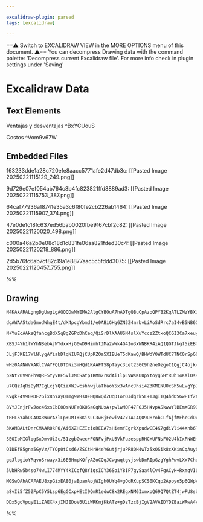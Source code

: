 ```yaml
---

excalidraw-plugin: parsed
tags: [excalidraw]

---
```

==⚠  Switch to EXCALIDRAW VIEW in the MORE OPTIONS menu of this document. ⚠== You can decompress Drawing data with the command palette: 'Decompress current Excalidraw file'. For more info check in plugin settings under 'Saving'


# Excalidraw Data
## Text Elements
Ventajas y desventajas  ^BxYCUouS

Costos ^Vom9v67W

## Embedded Files
163233dde1a28c720efe8aacc5771afe2d47db3c: [[Pasted Image 20250221115129_249.png]]

9d729e07ef054ab764c8b4fc823821ffd8889ad3: [[Pasted Image 20250221115753_387.png]]

64caf77936a18741e35a3c6f80fe2cb226ab1464: [[Pasted Image 20250221115907_374.png]]

47e0de1c18fc637ed56bab0020fbe9167cbf2c82: [[Pasted Image 20250221120020_498.png]]

c000a46a2b0e08c18d1c831fe06aa821fded30c4: [[Pasted Image 20250221120218_886.png]]

2d5b76fc6ab7cf82c19a1e8877aac5c5fddd3075: [[Pasted Image 20250221120457_755.png]]

%%
## Drawing
```compressed-json
N4KAkARALgngDgUwgLgAQQQDwMYEMA2AlgCYBOuA7hADTgQBuCpAzoQPYB2KqATLZMzYBXUtiRoIACyhQ4zZAHoFAc0JRJQgEYA6bGwC2CgF7N6hbEcK4OCtptbErHALRY8RMpWdx8Q1TdIEfARcZgRmBShcZQUebQA2bR4aOiCEfQQOKGZuAG1wMFAwYogSbggAKwoAfU18fABxAEZlADkATQApTQB1NiaARQBWeP0elOLIWERywn1opH4SzG4A

dgAWAA5tdaGmodWhgE4t/dX4pcgYbmd1/e0ABiGHgGZN3Z4mrbvLiAoSdRrc7aI4vB5NB6QkabB6bI6/SQIQjKaTcdZHB4gz7rN5DIZveIQ9a/azKYLcB6/ZhQUhsADWCAAwmx8GxSOUadZmHBcIEshMSppcNg6cpaUIOMRmaz2RJORxubzMlABZAAGaEeoAZVg5Ikgg8qog1NpDJ6AMk3D4BQENPpCB1MD16ANZV+4pRHHCOTQTV+bB52DU119k

N+YuEcAAksQfahcgBdX5q8gZGPcDhCeq/QiSrDlXAAUSN4slXuYccz2ZtxoQCGI3Ca7xeuyOR3iL1+jBY7C4vp48Jr3dYnFanDEjZ4B0+LyO+xzzAAImkoPXuGqCGFfpphJLC8EMllK1n8L8hHBiLhVw3fRtwSN4qsvk1rZMIEQOHSMyffqyRWu0A3fAtxrakryEOMIEQSVc2UI0NWCdMJCaDseBeF5iGIBAmlwHhNmwVYeAeBA1QQTZcGFbADif

XBSJ4Yh1lWYhNBebAjWYdxxHjG0wD9HimhtJMa2wWk4G4Io3xWNBKR4iAQ1QGTJkgf5iEBfsBwSc4tMfHTCMuSBEWRVE0FWUz9IgDhwPIfBzVUy1+02V830sqARAIAAJJEURVEzTJtABfAp/KWCTIDKCQACFMHaRkAFVhC1I1pi46AsBVX4pNQCEeDieITinXZpyOJyrhuD4EieI5NkOLZHM2X4VLU3gXiGbRjiqnK2xhdZ4k2eqa0M7yrSGEkOD

JLjFJKE17WlNlygAYiabDlqNIURQjCUpRZOa5XIBUeT5dKawQ/BHWdY0WTdUC7TNC0rSpG6HV1FLXQbd1hE9b1G39QNg0bMMaw26NYzyIS3xTXA0xvVAq1PGtcywzKIFwAAxEtd2Ictj2rN8wgA1A8rwppip4VYuyYEc+1QIZiSHCnezHDgJzQPZXh4HrXgXZdgmvddNwQbcMf3dJlWxuG33PS9edvdZ73iXqTk2Pi3w/L80Fh382H/aGgJAt9V0

wHz0AANWVXAKlCVAYFQLDTDNi3mHQd1KAAFTS8pTayc3Let23GC9h2neOzgoC1QgjC4ojkxDlHIc1eSRprA2oAAQSIZQqffEijrfbsoHMAg0+RTOoADI09C93MmCQmGfxrNlkVzAg3cNj37Z9m3wn9qJA6NXAhFLgAlcJw64mkhAFmsPwQTyjKNpokiGIKQvh6GIGNgwjnoR9xl+ZKOXdjL/tBbR0L6u5DkJTY8V+eTNkSOFZfxZ9ScJEq/jutA8

p2Nt20V9nPh9QRF5YyvBE5vlJM6SatpTRMm2rKdAi1lpLVWsKUUpYtoyg5HtRUh14KalOs9cor12KPVsk1d+00GRnRepdN6NYPSSCxt9euv1YD/WgRAIGMY4yJmTKmBANcNbwzzEjXADR0abWYerOuuM6zQy+GheIDxQToXJj2Tg/137DgZuOLiTYRgqJJmTeGS4Vz411pPN8O5NrC0PNkUGZ4LxXnxk0O8ZwHjxF2DCX8uY1a1xxiUP8DIdb8z3

u7CQzJqRsByM7CgLcjYQCiaXWJwcshhwjlaThaoY5x3wAncJhsi4Z3KMENUOcSh5wLvgYpJcy6/ArlEKupAhGyJKA3fwzcInoGSTEvuA82DD1YJktA48rFBKrrPIavpF7LwKKFUoa8IRHCGAMZgL4XaSFILFfAkhGSMjpAADQeIyMSe94ApTmAsI0mUmgoTiMTHE5x4ivweLTN88k7mtR6oxFZA5DgqJeQ1T+qAWqrB2OsSFbiXhuNWLCcBJRBqg

KVgkF4V90RDE2Gix8nYayQImg9WBs0EHQBwQdZUqD1oYOJdgrk5L+TJgITQ4hdDSGwPIfZXghL7TMv1Ky96fgmFfV9D9YUf1QycO4SDNAfDjoCNaYEsKoiCxRkkWWYVATxZTXkWiFq6weDyyxeoym3AYUXDphojgjNmZZReAa0Ess8pc3MaE4C4zIA2L3AeUW35FUQEli4hR7iDhNDRU2ExKs/G+q1ZAYJFiwnXXApBaCjgxr4MQmvI4xBCJHAQA

8VYJEnjrFwJoc46xsCbE0OsNUFa0KOSaGqNUxA+pwlwMQF47FOJ5H4vpASkwwYlBEmXGR9Q5nFAWeFdAAAFeIPRFyDygAAeRTqQao7QABaEVFxNAADKMmIEYIYxskoXNmPMZQiway3P2K1FCssWoGqbMo/qHzGztm0G4jELZTKvH2NVYFdlTVeNPqo+Izw0L7H1cAueb6XjaFWOhfYaKNhHAQ4OCBY0oHcoZDS3adKlQMprGtdBGNcPoHlLgiljL

tREL5YabDCAOX3WurA3lLp+UMI+kKisLC3wBjFewiV4ZxTA14QO9U8robCLfAjfMEhcCdDVZjDV0ntWuP1YSc4LxVjocqfTTRaAWovr05a61XEoVfHlrsZ1PN41usFrY71R5o1OKlq44NT5tMIeM7GqNI6Y3vi1iEvm9nE2uWTZkVNcFqOCLXl4vAapTKgniLgcNdwEAtVwKxeIaoYR0WwJoHKKXNCWfWJ2ggXF8hKWVpMPtxRxMQCHWJfzY7Cir

3KAMBALtDnrCMAAR0kFO/Ai6XZHEZIcioREEA7sHiemYEgrkXpudwGE4K7gdiVli44Xnb6TlyihJsbziYkyeABpqYJMR7HOHhFshJiYtWg9M1ACG2p4kxQaxyA4UK4ow+NCkDGyOkvw3g7caCNqSkBxR+lFT1RMto+x+jLH7RMbQJQx6bGLqI7fIw6RWVRVBkE1lAGb4pVif4ZDWLLmRGIwLAAaSU7j1TAgdW+mKqGtFxxjW9kbFBi1lMzOTgOB2

SEOIbMIGlqgSxDmvUi2c/51zgbGwec+FONFvjPxU5VkFuzesppRHC+UFNsF02U4kIxPNWEmjYCbDWjsBbiAjCFJoSERE1SaAQHOR8BW1Q8FreV50VXau9sEg00S0bWsTrXkYRktOUasiwjwOkWojhsCnUYF2UYXyHP0HNy557L2STRMCWWXyOxvFMtfXbaBnA3YSA+Y4j58RWbO5yqcRx4MV7tb+qcj3QEDjiC2z3cspw1cgPi/7SOcPwNpftAjM

OIDEfB5gna5GyVz/TYQp0tCsd6/ZSCtHrH4eY6utjrjuPR8QH4wTz5xOSik8cXKinCqAuybETuhnKm2nM9cTd6qyiEWQA6IGZZQYhc6jh6JZLsxtjHA96mLczi467uoL5CxOYOLy41gBoS5uIl4HC1RQrq7+JM6Bbawha662hJqG6RbG4xY1yNaQgPC4A9S4TO55r4RNjEBW5YoNp5opa4D1pNr1hgjYBlZUhdoyo9r8Qh7CRh5oChSQCZT/IJA4

gqJlpgioYRqvoSrwayx3i6E6HmpKQfyAZoCQqJCwgwqtgvjswbDmRIpGzgYghPwvLXx7Cho2GyQuRuQ2QgrZTQKQCeHWRTKgK9QPABQR7tb6jEDrr4BkgVAaiEBHJNBbLtCHJagPD4CHK55nrXJHy+g0wLzoQjAtjQrnDFRV6oA17Xynz5odSMTYpuIAFGEUJYraAwjwqyxVR3BoS95GyKGuFvIPB4SPh3DvIlDj7SQA7T54az4g5EZg7UpTGr7A

5UbHRw5b4so74wLI774MYY4kICqfQ8YiqsICY36SoiY8IP7gySaa4lCv4FgACyH+RxmqVILOqA7YgxX6MKYBVMREP2Jm/OEB/Yv8c4rwjRhAZitmrqZByBjmsuaBrxGBziWBHm6IL4sIBBtxsa2uMJSBYEBuEgRuaaNBa89EQwpaOW2AxWqw2AuWvuxMqWZE1UqwFEVEVETamEYIhw/ulWEh1WUhb4TW4exQgUYAYMyMcAcAOoLi4kBQ0AiIGQpS

MGSwDAhACAFAEU8xpGixEA80jaBpaoAojWIgh0UYq4+gOoRKupSCS0KCqp2Appyo5p6QWpVKOpWC0xlGhGg6TpWQLp+gKMax50+x8pjppAZpFpVp2xxhXKYZfpUAAZ0Z1CR+oZvpEZzpFpg8Z+GqNWJpGZ/pFpi6bCZxDpCZAZKMuS+g8c3ACK+ZkZ6QlZ6So8WSZZBZiZFpCStSpS2cxp4ZDZlpUQpAqcEZbAFAiIbatx9ZmZ6QhYkoK6tI45IQ

a8vIi5fZ5ZFpC5Y5Lsp6EgGCxpHEtI9QmR1edwC8x2REgxNM6IxmxoQ69Q7QtZT4jwPU8sbheU+It5RgbABgcpucBAE8FIr2rW05hZ6Q2ZUiGqEA+5qpYoJAGSkck0XCpA8Fq4zW1MsFKFxADxbAWEc5JawQeJmFJAZGCyEULIa8pAygQoAAFJ8GTLwG4tQIxQxZdgAJRGjDzKBZi8jlBUW0VoSUjNRCWCXMXsUQAgX9nKjJkIDFn5ycBiyqkQwZ

DDx5goVpqyE1iZAEX4xjINJEDoV6U1iWRKmjKkATz+gDzTzcBjIgV2AVAIDYDZBaiWRwA4V4WWR1CIGqnCj5yMAuw/n4B/klD7wSCSDWD0JCkQSlz6A7nzZIla4kGAQJoqyhCpxOWED+WBUilgBinBR0AIThDiSBT+RAA===
```
%%